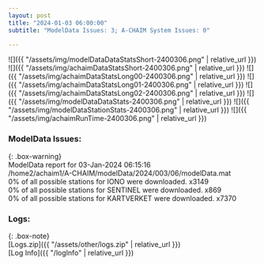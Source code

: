 ```yaml
---
layout: post
title: "2024-01-03 06:00:00"
subtitle: "ModelData Issues: 3; A-CHAIM System Issues: 0"

---
```


![]({{ "/assets/img/modelDataDataStatsShort-2400306.png" | relative_url }})
![]({{ "/assets/img/achaimDataStatsShort-2400306.png" | relative_url }})
![]({{ "/assets/img/achaimDataStatsLong00-2400306.png" | relative_url }})
![]({{ "/assets/img/achaimDataStatsLong01-2400306.png" | relative_url }})
![]({{ "/assets/img/achaimDataStatsLong02-2400306.png" | relative_url }})
![]({{ "/assets/img/modelDataDataStats-2400306.png" | relative_url }})
![]({{ "/assets/img/modelDataStationStats-2400306.png" | relative_url }})
![]({{ "/assets/img/achaimRunTime-2400306.png" | relative_url }})


### ModelData Issues:  
  
{: .box-warning}  
 ModelData report for 03-Jan-2024 06:15:16   
 /home2/achaim1/A-CHAIM/modelData/2024/003/06/modelData.mat   
 0% of all possible stations for IONO were downloaded. x3149   
 0% of all possible stations for SENTINEL were downloaded. x869   
 0% of all possible stations for KARTVERKET were downloaded. x7370   
  


### Logs:  
  
{: .box-note}  
[Logs.zip]({{ "/assets/other/logs.zip" | relative_url }})  
[Log Info]({{ "/logInfo" | relative_url }})  

